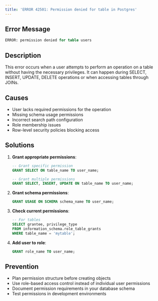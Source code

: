 ```yaml
---
title: 'ERROR 42501: Permission denied for table in Postgres'
---
```


## Error Message

```sql
ERROR: permission denied for table users
```

## Description

This error occurs when a user attempts to perform an operation on a table without having the necessary privileges. It can happen during SELECT, INSERT, UPDATE, DELETE operations or when accessing tables through JOINs.

## Causes

- User lacks required permissions for the operation
- Missing schema usage permissions
- Incorrect search path configuration
- Role membership issues
- Row-level security policies blocking access

## Solutions

1. **Grant appropriate permissions**:

   ```sql
   -- Grant specific permission
   GRANT SELECT ON table_name TO user_name;

   -- Grant multiple permissions
   GRANT SELECT, INSERT, UPDATE ON table_name TO user_name;
   ```

2. **Grant schema permissions**:

   ```sql
   GRANT USAGE ON SCHEMA schema_name TO user_name;
   ```

3. **Check current permissions**:

   ```sql
   -- For tables
   SELECT grantee, privilege_type
   FROM information_schema.role_table_grants
   WHERE table_name = 'mytable';
   ```

4. **Add user to role**:

   ```sql
   GRANT role_name TO user_name;
   ```

## Prevention

- Plan permission structure before creating objects
- Use role-based access control instead of individual user permissions
- Document permission requirements in your database schema
- Test permissions in development environments

